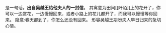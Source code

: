 是一句话，**出自吴越王给他夫人的一封信**。 其寓意为田间[[阡陌]]上的花开了，你可以一边赏花，一边慢慢回来，或者小路上的花儿都开了，而我可以慢慢等你回来。
隐意:春天都到了，你怎么还没有回来。 形容吴越王期盼夫人早日归来的急切心情。